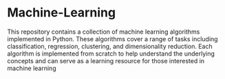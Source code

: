 # Machine-Learning
This repository contains a collection of machine learning algorithms implemented in Python. These algorithms cover a range of tasks including classification, regression, clustering, and dimensionality reduction. Each algorithm is implemented from scratch to help understand the underlying concepts and can serve as a learning resource for those interested in machine learning
